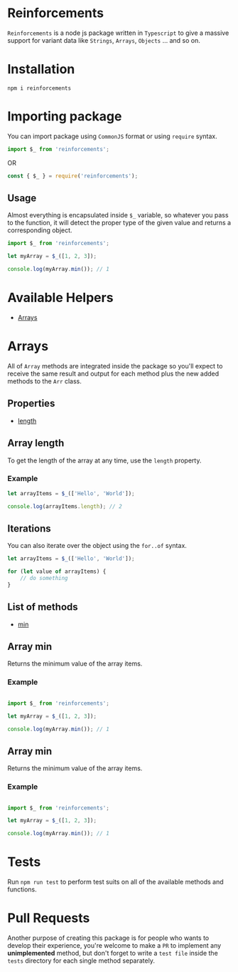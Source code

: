 # Reinforcements

`Reinforcements` is a node js package written in `Typescript` to give a massive support for variant data like `Strings`, `Arrays`, `Objects` ... and so on.


# Installation

`npm i reinforcements`

# Importing package

You can import package using `CommonJS` format  or using `require` syntax.

```js
import $_ from 'reinforcements';
```

OR 

```js
const { $_ } = require('reinforcements');
```

## Usage
Almost everything is encapsulated inside `$_` variable, so whatever you pass to the function, it will detect the proper type of the given value and returns a corresponding object.

```js
import $_ from 'reinforcements';

let myArray = $_([1, 2, 3]);

console.log(myArray.min()); // 1
```

# Available Helpers

- [Arrays](#arrays)


# Arrays
All of `Array` methods are integrated inside the package so you'll expect to receive the same result and output for each method plus the new added methods to the `Arr` class.

## Properties
- [length](#array-length)


## Array length
To get the length of the array at any time, use the `length` property.

### Example

```js
let arrayItems = $_(['Hello', 'World']);

console.log(arrayItems.length); // 2
```

## Iterations

You can also iterate over the object using the `for..of` syntax.

```js
let arrayItems = $_(['Hello', 'World']);

for (let value of arrayItems) {
    // do something
}
```

## List of methods

- [min](#array-min)
 

 ## Array min
 Returns the minimum value of the array items.

### Example

```js

import $_ from 'reinforcements';

let myArray = $_([1, 2, 3]);

console.log(myArray.min()); // 1 
```

 ## Array min
 Returns the minimum value of the array items.

### Example

```js

import $_ from 'reinforcements';

let myArray = $_([1, 2, 3]);

console.log(myArray.min()); // 1 
```

# Tests
Run `npm run test` to perform test suits on all of the available methods and functions.

# Pull Requests
Another purpose of creating this package is for people who wants to develop their experience, you're welcome to make a `PR` to implement any **unimplemented** method, but don't forget to write a `test file` inside the `tests` directory for each single method separately.